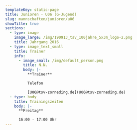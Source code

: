 ```yaml
---
templateKey: static-page
title: Junioren - U06 (G-Jugend)
slug: mannschaften/junioren/u06
showTitle: true
sections:
  - type: image
    image_large: /img/190913_tsv_100jahre_5x3m_logo-2.png
    title: Jahrgang 2016
  - type: image_text_small
    title: Trainer
    info:
      - image_small: /img/default_person.png
        title: N.N.
        body: |-
          **Trainer**

          Telefon

          [U06@tsv-zorneding.de](U06@tsv-zorneding.de)
  - type: body
    title: Trainingszeiten
    body: |-
      **Freitag**

      16:00 - 17:00 Uhr
---
```


